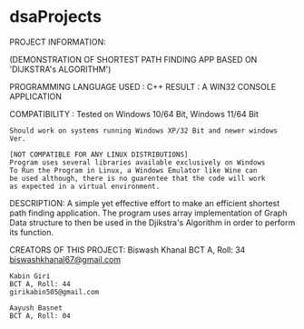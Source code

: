 # dsaProjects
PROJECT INFORMATION:

(DEMONSTRATION OF SHORTEST PATH FINDING APP BASED ON 'DIJKSTRA's ALGORITHM')

PROGRAMMING LANGUAGE USED   : C++ 
RESULT    			    : A WIN32 CONSOLE APPLICATION

COMPATIBILITY		    :
	Tested on Windows 10/64 Bit,
		    Windows 11/64 Bit

	Should work on systems running Windows XP/32 Bit and newer windows Ver.

	[NOT COMPATIBLE FOR ANY LINUX DISTRIBUTIONS]
	Program uses several libraries available exclusively on Windows
	To Run the Program in Linux, a Windows Emulator like Wine can 
	be used although, there is no guarentee that the code will work
	as expected in a virtual environment.

DESCRIPTION:
	A simple yet effective effort to make an efficient shortest path
finding application. The program uses array implementation of Graph Data
structure to then be used in the Djikstra's Algorithm in order to perform
its function. 


CREATORS OF THIS PROJECT:
	Biswash Khanal
	BCT A, Roll: 34
	biswashkhanal67@gmail.com

	Kabin Giri
	BCT A, Roll: 44
	girikabin505@gmail.com

	Aayush Basnet
	BCT A, Roll: 04
	
	

